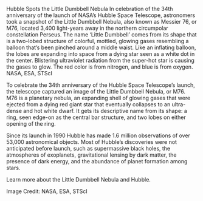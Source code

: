 Hubble Spots the Little Dumbbell Nebula 
 In celebration of the 34th anniversary of the launch of NASA’s Hubble Space Telescope, astronomers took a snapshot of the Little Dumbbell Nebula, also known as Messier 76, or M76, located 3,400 light-years away in the northern circumpolar constellation Perseus. The name ‘Little Dumbbell’ comes from its shape that is a two-lobed structure of colorful, mottled, glowing gases resembling a balloon that’s been pinched around a middle waist. Like an inflating balloon, the lobes are expanding into space from a dying star seen as a white dot in the center. Blistering ultraviolet radiation from the super-hot star is causing the gases to glow. The red color is from nitrogen, and blue is from oxygen. NASA, ESA, STScI

To celebrate the 34th anniversary of the Hubble Space Telescope’s launch, the telescope captured an image of the Little Dumbbell Nebula, or M76. M76 is a planetary nebula, an expanding shell of glowing gases that were ejected from a dying red giant star that eventually collapses to an ultra-dense and hot white dwarf. It gets its descriptive name from its shape: a ring, seen edge-on as the central bar structure, and two lobes on either opening of the ring.

Since its launch in 1990 Hubble has made 1.6 million observations of over 53,000 astronomical objects. Most of Hubble’s discoveries were not anticipated before launch, such as supermassive black holes, the atmospheres of exoplanets, gravitational lensing by dark matter, the presence of dark energy, and the abundance of planet formation among stars.

Learn more about the Little Dumbbell Nebula and Hubble.

Image Credit: NASA, ESA, STScI